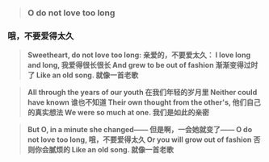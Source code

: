 > ### O do not love too long
### 哦，不要爱得太久

> **Sweetheart, do not love too long:
亲爱的，不要爱太久：
I love long and long,
我爱得很长很长
And grew to be out of fashion
渐渐变得过时了
Like an old song.
就像一首老歌**

> **All through the years of our youth 
在我们年轻的岁月里
Neither could have known 
谁也不知道
Their own thought from the other's,
他们自己的真实想法
We were so much at one.
我们是如此的亲密**

> **But O, in a minute she changed——
但是啊，一会她就变了——
O do not love too long,
哦，不要爱得太久
Or you will grow out of fashion 
否则你会腻烦的
Like an old song.
就像一首老歌**
